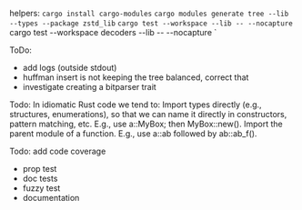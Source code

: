 helpers:
`cargo install cargo-modules`
`cargo modules generate tree --lib --types --package zstd_lib`
`cargo test --workspace --lib -- --nocapture `
cargo test --workspace decoders --lib -- --nocapture `

ToDo:
- add logs (outside stdout)
- huffman insert is not keeping the tree balanced, correct that
- investigate creating a bitparser trait


Todo:
In idiomatic Rust code we tend to:
Import types directly (e.g., structures, enumerations), so that we can name it directly in
constructors, pattern matching, etc. E.g., use a::MyBox; then MyBox::new().
Import the parent module of a function. E.g., use a::ab followed by ab::ab_f().

Todo:
add code coverage
- prop test
- doc tests
- fuzzy test
- documentation